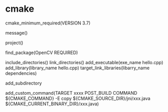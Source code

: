 # cmake
cmake_minimum_required(VERSION 3.7)

message()

project()

find_package(OpenCV REQUIRED)

include_directories()
link_directories()
add_executable(exe_name hello.cpp)
add_library(library_name hello.cpp)
target_link_libraries(libarry_name dependencies)

add_subdirectory

add_custom_command(TARGET xxxx POST_BUILD
    COMMAND ${CMAKE_COMMAND} -E copy
    ${CMAKE_SOURCE_DIR}/jni/xxx.java
    ${CMAKE_CURRENT_BINARY_DIR}/xxx.java)
